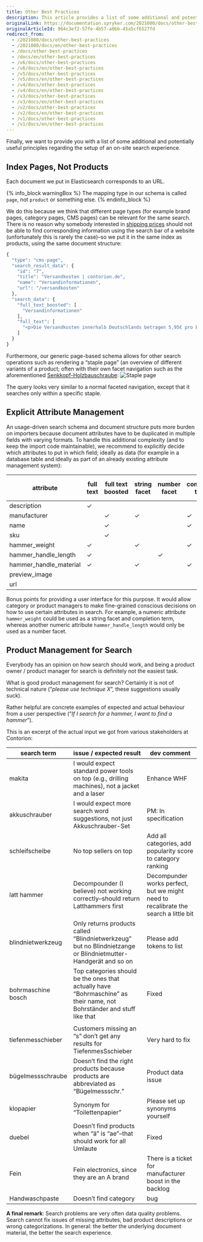 ```yaml
---
title: Other Best Practices
description: This article provides a list of some additional and potentially useful principles regarding the setup of on-site search experience.
originalLink: https://documentation.spryker.com/2021080/docs/other-best-practices
originalArticleId: 964c3ef2-57fe-4b57-a0bb-45a5cf6527fd
redirect_from:
  - /2021080/docs/other-best-practices
  - /2021080/docs/en/other-best-practices
  - /docs/other-best-practices
  - /docs/en/other-best-practices
  - /v6/docs/other-best-practices
  - /v6/docs/en/other-best-practices  
  - /v5/docs/other-best-practices
  - /v5/docs/en/other-best-practices  
  - /v4/docs/other-best-practices
  - /v4/docs/en/other-best-practices  
  - /v3/docs/other-best-practices
  - /v3/docs/en/other-best-practices  
  - /v2/docs/other-best-practices
  - /v2/docs/en/other-best-practices  
  - /v1/docs/other-best-practices
  - /v1/docs/en/other-best-practices
---
```


Finally, we want to provide you with a list of some additional and potentially useful principles regarding the setup of an on-site search experience.

## Index Pages, Not Products
Each document we put in Elasticsearch corresponds to an URL.

{% info_block warningBox %}
The mapping type in our schema is called `page`, not `product` or something else.
{% endinfo_block %}

We do this because we think that different page types (for example brand pages, category pages, CMS pages) can be relevant for the same search. There is no reason why somebody interested in [shipping prices](https://www.contorion.de/versandkosten) should not be able to find corresponding information using the search bar of a website (unfortunately this is rarely the case)–so we put it in the same index as products, using the same document structure:

```php
{
  "type": "cms-page",
  "search_result_data": {
    "id": "7",
    "title": "Versandkosten | contorion.de",
    "name": "Versandinformationen",
    "url": "/versandkosten"
  },
  "search_data": {
    "full_text_boosted": [
      "Versandinformationen"
    ],
    "full_text": [
      "<p>Die Versandkosten innerhalb Deutschlands betragen 5,95€ pro Bestellung. Ab einem Warenwert von %freeShippingPrice% liefert Contorion versandkostenfrei.</p><p>Contorion.de liefert im Moment nur nach Deutschland.</p> <p>Die Versandkosten innerhalb Deutschlands betragen 5,95€ pro Bestellung. Ab einem Warenwert von %freeShippingPrice% liefert Contorion versandkostenfrei.</p><p>Contorion.de liefert im Moment nur nach Deutschland.</p>"
    ]
  }
}
```

Furthermore, our generic page-based schema allows for other search operations such as rendering a “staple page” (an overview of different variants of a product; often with their own facet navigation such as the aforementioned [Senkkopf-Holzbauschraube](https://www.contorion.de/):
![Staple page](https://spryker.s3.eu-central-1.amazonaws.com/docs/Developer+Guide/Search+Engine/Other+Best+Practices/staple.png)

The query looks very similar to a normal faceted navigation, except that it searches only within a specific staple.

## Explicit Attribute Management
An usage-driven search schema and document structure puts more burden on importers because document attributes have to be duplicated in multiple fields with varying formats. To handle this additional complexity (and to keep the import code maintainable), we recommend to explicitly decide which attributes to put in which field; ideally as data (for example in a database table and ideally as part of an already existing attribute management system):

| attribute              | full text | full text boosted | string facet | number facet | completion terms | suggestion terms | search result data |
| ---------------------- | --------- | ----------------- | ------------ | ------------ | ---------------- | ---------------- | ------------------ |
| description            | ✓         |                   |              |              |                  |                  |                    |
| manufacturer           |           | ✓                 | ✓            |              | ✓                | ✓                | ✓                  |
| name                   |           | ✓                 |              |              | ✓                | ✓                | ✓                  |
| sku                    |           | ✓                 |              |              |                  |                  | ✓                  |
| hammer_weight          | ✓         |                   | ✓            |              | ✓                |                  |                    |
| hammer_handle_length   | ✓         |                   |              | ✓            |                  |                  |                    |
| hammer_handle_material | ✓         |                   | ✓            |              | ✓                |                  |                    |
| preview_image          |           |                   |              |              |                  |                  | ✓                  |
| url                    |           |                   |              |              |                  |                  | ✓                  |

Bonus points for providing a user interface for this purpose. It would allow category or product managers to make fine-grained conscious decisions on how to use certain attributes in search. For example, a numeric attribute `hammer_weight` could be used as a string facet and completion term, whereas another numeric attribute `hammer_handle_length` would only be used as a number facet.

## Product Management for Search
Everybody has an opinion on how search should work, and being a product owner / product manager for search is definitely not the easiest task.

What is good product management for search? Certainly it is not of technical nature (“*please use technique X*”, these suggestions usually suck).

Rather helpful are concrete examples of expected and actual behaviour from a user perspective (“*If I search for a hammer, I want to find a hammer*”).

This is an excerpt of the actual input we got from various stakeholders at Contorion:

| search term        | issue / expected result                                      | dev comment                                                  |
| ------------------ | ------------------------------------------------------------ | ------------------------------------------------------------ |
| makita             | I would expect standard power tools on top (e.g., drilling machines), not a jacket and a laser | Enhance WHF                                                  |
| akkuschrauber      | I would expect more search word suggestions, not just Akkuschrauber-Set | PM: In specification                                         |
| schleifscheibe     | No top sellers on top                                        | Add all categories, add popularity score to category ranking |
| latt hammer        | Decompounder (I believe) not working correctly–should return Latthammers first | Decompunder works perfect, but we might need to recalibrate the search a little bit |
| blindnietwerkzeug  | Only returns products called “Blindnietwerkzeug” but no Blindnietzange or Blindnietmutter-Handgerät and so on | Please add tokens to list                                    |
| bohrmaschine bosch | Top categories should be the ones that actually have “Bohrmaschine” as their name, not Bohrständer and stuff like that | Fixed                                                        |
|                    |                                                              |                                                              |
| tiefenmesschieber  | Customers missing an “s” don’t get any results for TiefenmesSschieber | Very hard to fix                                             |
| bügelmessschraube  | Doesn’t find the right products because products are abbreviated as “Bügelmessschr.” | Product data issue                                           |
| klopapier          | Synonym for “Toilettenpapier”                                | Please set up synonyms yourself                              |
| duebel             | Doesn’t find products when “ä” is “ae”–that should work for all Umlaute | Fixed                                                        |
| Fein               | Fein electronics, since they are an A brand                  | There is a ticket for manufacturer boost in the backlog      |
| Handwaschpaste     | Doesn’t find category                                        | bug                                                          |

**A final remark**: Search problems are very often data quality problems. Search cannot fix issues of missing attributes, bad product descriptions or wrong categorizations. In general: the better the underlying document material, the better the search experience.
